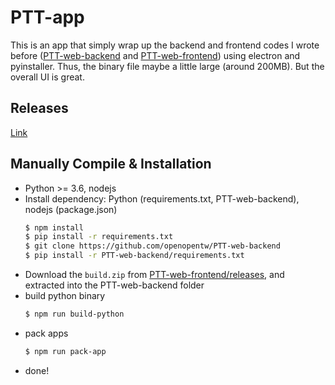 # PTT-app

This is an app that simply wrap up the backend and frontend codes I wrote before ([PTT-web-backend](https://github.com/openopentw/PTT-web-backend) and [PTT-web-frontend](https://github.com/openopentw/PTT-web-frontend)) using electron and pyinstaller. Thus, the binary file maybe a little large (around 200MB). But the overall UI is great.

## Releases

[Link](https://github.com/openopentw/PTT-app/releases)

## Manually Compile & Installation

- Python >= 3.6, nodejs
- Install dependency: Python (requirements.txt, PTT-web-backend), nodejs (package.json)
  ```bash
  $ npm install
  $ pip install -r requirements.txt
  $ git clone https://github.com/openopentw/PTT-web-backend
  $ pip install -r PTT-web-backend/requirements.txt
  ```
- Download the `build.zip` from [PTT-web-frontend/releases](https://github.com/openopentw/PTT-web-frontend/releases), and extracted into the PTT-web-backend folder
- build python binary
  ```bash
  $ npm run build-python
  ```
- pack apps
  ```bash
  $ npm run pack-app
  ```
- done!
